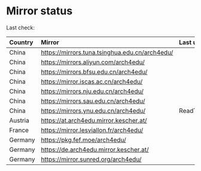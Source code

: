 <script src="./time.js"></script>
# Mirror status
Last check: <script type="text/javascript">localize(1689416378.6462896);</script>

|Country|Mirror|Last update|
|:------|:-----|:----------|
|China|https://mirrors.tuna.tsinghua.edu.cn/arch4edu/|<script type="text/javascript">localize(1689359569);</script>|
|China|https://mirrors.aliyun.com/arch4edu/|<script type="text/javascript">localize(1689316975);</script>|
|China|https://mirrors.bfsu.edu.cn/arch4edu/|<script type="text/javascript">localize(1689359569);</script>|
|China|https://mirror.iscas.ac.cn/arch4edu/|<script type="text/javascript">localize(1689359569);</script>|
|China|https://mirrors.nju.edu.cn/arch4edu/|<script type="text/javascript">localize(1689359569);</script>|
|China|https://mirrors.sau.edu.cn/arch4edu/|<script type="text/javascript">localize(1689359569);</script>|
|China|https://mirrors.ynu.edu.cn/arch4edu/|ReadTimeout|
|Austria|https://at.arch4edu.mirror.kescher.at/|<script type="text/javascript">localize(1689359569);</script>|
|France|https://mirror.lesviallon.fr/arch4edu/|<script type="text/javascript">localize(1689359569);</script>|
|Germany|https://pkg.fef.moe/arch4edu/|<script type="text/javascript">localize(1689359569);</script>|
|Germany|https://de.arch4edu.mirror.kescher.at/|<script type="text/javascript">localize(1689359569);</script>|
|Germany|https://mirror.sunred.org/arch4edu/|<script type="text/javascript">localize(1689359569);</script>|

<script src="./tablefilter/tablefilter.js"></script>
<script src="./table.js"></script>